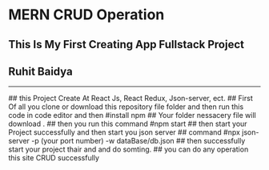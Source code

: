 # MERN CRUD Operation
## This Is My First Creating App Fullstack Project
## Ruhit Baidya
<hr>
## this Project Create At React Js, React Redux, Json-server, ect.
## First Of all you clone or download this repository file folder and then run this code in code editor and then 
#install npm 
## Your folder nessacery file will download .
## then you run this command 
#npm start
## then start your Project successfully and then start you json server
## command 
#npx json-server -p (your port number) -w dataBase/db.json
## then successfully start your project thair and and do somting.
## you can do any operation this site CRUD successfully
